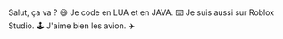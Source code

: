 Salut, ça va ? 😃
Je code en LUA et en JAVA. ⌨️
Je suis aussi sur Roblox Studio. 🕹️
J'aime bien les avion. ✈️
